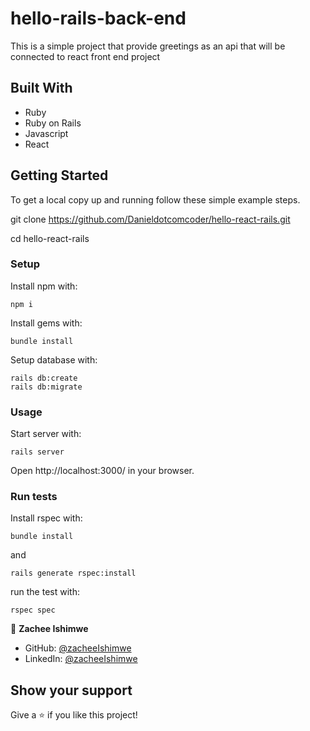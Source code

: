 # hello-rails-back-end
This is a simple project that provide greetings as an api that will be connected to react front end project

## Built With

- Ruby
- Ruby on Rails
- Javascript
- React
## Getting Started

To get a local copy up and running follow these simple example steps.

git clone https://github.com/Danieldotcomcoder/hello-react-rails.git

cd hello-react-rails

### Setup

Install npm with:

```
npm i
```
Install gems with:

```
bundle install
```
Setup database with:

```
rails db:create
rails db:migrate
```
### Usage

Start server with:

```
rails server
```

Open http://localhost:3000/ in your browser.

### Run tests

Install rspec with:

```
bundle install
```

and

```
rails generate rspec:install
```

run the test with:

```
rspec spec
```

👤 **Zachee Ishimwe**

- GitHub: [@zacheeIshimwe](https://github.com/ishimwezachee)
- LinkedIn: [@zacheeIshimwe](https://www.linkedin.com/in/zachee-ishimwe-ab952a119/)


## Show your support

Give a ⭐️ if you like this project!

